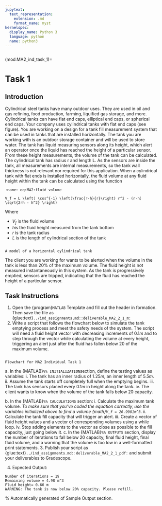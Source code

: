 ```yaml
---
jupytext:
  text_representation:
    extension: .md
    format_name: myst
kernelspec:
  display_name: Python 3
  language: python
  name: python3
---
```

```{include} /macros.md
```

(mod:MA2_ind_task_1)=
# Task 1

## Introduction
Cylindrical steel tanks have many outdoor uses. They are used in oil and gas
refining, food production, farming, liquified gas storage, and more. Cylindrical
tanks can have flat end caps, elliptical end caps, or spherical end caps. Your
company uses cylindrical tanks with flat end caps (see figure). 
You are working on a design for a tank fill measurement system that can be used in tanks
that are installed horizontally. The tank you are working with is an outdoor
storage container and will be used to store water. The tank has liquid measuring
sensors along its height, which alert an operator once the liquid has reached
the height of a particular sensor. From these height measurements, the volume of
the tank can be calculated. The cylindrical tank has radius r and length L. As
the sensors are inside the tank, all measurements are internal measurements, so
the tank wall thickness is not relevant nor required for this application. When
a cylindrical tank with flat ends is installed horizontally, the fluid volume at
any fluid height within the tank can be calculated using the function

```{math}
:name: eq:MA2:fluid volume

V_f = L \left( \cos^{-1} \left(\frac{r-h}{r}\right) r^2 - (r-h) \sqrt{2rh - h^2} \right)
```

Where
- $V_f$ is the fluid volume
- $h$is the fluid height measured from the tank bottom
- $r$ is the tank radius
- $L$ is the length of cylindrical section of the tank

```{figure} ../figures/m10_it1_cylindrical_tank.png

A model of a horizontal cylindrical tank
```

The client you are working for wants to be alerted when the volume in the tank is less than 20% of the maximum volume. The fluid height is not measured instantaneously in this system. As the tank is progressively emptied, sensors are tripped, indicating that the fluid has reached the height of a particular sensor. 

## Task Instructions
1.	Open the {program}`MATLAB` Template and fill out the header in formation. Then save the file as {glue:text}`../ind_assignments.md::deliverable_MA2_2_1_m:`
2.	Write a script that follows the flowchart below to simulate the tank emptying process and meet the safety needs of the system. The script will need a fluid height vector with decreasing increments of $0.1m$ and to step through the vector while calculating the volume at every height, triggering an alert just after the fluid has fallen below $20%$ of the maximum volume. 

```{figure} ../figures/m10_it1_flowchart.png

Flowchart for MA2 Individual Task 1
```

   a.	In the {MATLAB}`%% INITIALIZATION`section, define the testing values as variables:
      i.	   The tank has an inner radius of $1.25m$, an inner length of $5.5m$. 
      ii.	Assume the tank starts off completely full when the emptying begins. 
      iii.	The tank has sensors placed every $0.1m$ in height along the tank. 
      iv.	The client wants to know when the volume of the tank falls below $20%$ capacity. 

   b.	In the {MATLAB}`%% CALCULATIONS` section: 
      i.	   Calculate the maximum tank volume. _To make sure that you’ve coded the equation correctly, use the variables initialized above to find a volume {math}`V_f = 26.9981m^3`._ 
      ii.	Calculate the tank fill capacity that will trigger an alert. 
      iii.	Create a vector of fluid height values and a vector of corresponding volumes using a while loop. 
      iv.	Stop adding elements to the vector as close as possible to the fill capacity, just going below it. 
   c.	In the {MATLAB}`%% OUTPUTS` section, display the number of iterations to fall below $20%$ capacity, final fluid height, final fluid volume, and a warning that the volume is too low in a well-formatted print statements.
3.	Publish your script as {glue:text}`../ind_assignments.md::deliverable_MA2_2_1_pdf:` and submit your deliverables to Gradescope.

4.	Expected Output:
```
Number of iterations = 19
Remaining volume = 4.98 m^3
Fluid height= 0.60 m
WARNING: The tank is now below 20% capacity. Please refill.
```

% Automatically generated of Sample Output section.
```{include} ../../_build/intermediate/M10/reference/ind_1_sample_output.md
```